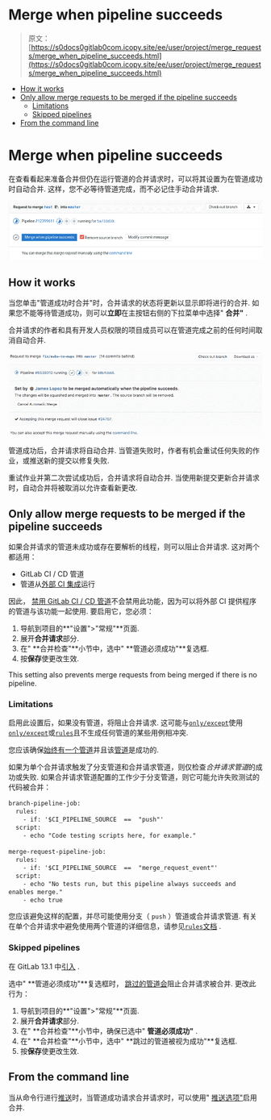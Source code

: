 # Merge when pipeline succeeds

> 原文：[https://s0docs0gitlab0com.icopy.site/ee/user/project/merge_requests/merge_when_pipeline_succeeds.html](https://s0docs0gitlab0com.icopy.site/ee/user/project/merge_requests/merge_when_pipeline_succeeds.html)

*   [How it works](#how-it-works)
*   [Only allow merge requests to be merged if the pipeline succeeds](#only-allow-merge-requests-to-be-merged-if-the-pipeline-succeeds)
    *   [Limitations](#limitations)
    *   [Skipped pipelines](#skipped-pipelines)
*   [From the command line](#from-the-command-line)

# Merge when pipeline succeeds[](#merge-when-pipeline-succeeds "Permalink")

在查看看起来准备合并但仍在运行管道的合并请求时，可以将其设置为在管道成功时自动合并. 这样，您不必等待管道完成，而不必记住手动合并请求.

[![Enable](img/ac3623994213ad815a95e7826a3cfc3e.png)](img/merge_when_pipeline_succeeds_enable.png)

## How it works[](#how-it-works "Permalink")

当您单击"管道成功时合并"时，合并请求的状态将更新以显示即将进行的合并. 如果您不能等待管道成功，则可以**立即**在主按钮右侧的下拉菜单中选择" **合并"** .

合并请求的作者和具有开发人员权限的项目成员可以在管道完成之前的任何时间取消自动合并.

[![Status](img/46322215ec68c4896b6b622f9f1ad11e.png)](img/merge_when_pipeline_succeeds_status.png)

管道成功后，合并请求将自动合并. 当管道失败时，作者有机会重试任何失败的作业，或推送新的提交以修复失败.

重试作业并第二次尝试成功后，合并请求将自动合并. 当使用新提交更新合并请求时，自动合并将被取消以允许查看新更改.

## Only allow merge requests to be merged if the pipeline succeeds[](#only-allow-merge-requests-to-be-merged-if-the-pipeline-succeeds "Permalink")

如果合并请求的管道未成功或存在要解析的线程，则可以阻止合并请求. 这对两个都适用：

*   GitLab CI / CD 管道
*   管道从[外部 CI 集成](../integrations/overview.html#integrations-listing)运行

因此， [禁用 GitLab CI / CD 管道](../../../ci/enable_or_disable_ci.html)不会禁用此功能，因为可以将外部 CI 提供程序的管道与该功能一起使用. 要启用它，您必须：

1.  导航到项目的**"设置">"常规"**页面.
2.  展开**合并请求**部分.
3.  在" **合并检查"**小节中，选中" **管道必须成功"**复选框.
4.  按**保存**使更改生效.

This setting also prevents merge requests from being merged if there is no pipeline.

### Limitations[](#limitations "Permalink")

启用此设置后，如果没有管道，将阻止合并请求. 这可能与[`only/except`](../../../ci/yaml/README.html#onlyexcept-advanced)使用[`only/except`](../../../ci/yaml/README.html#onlyexcept-advanced)或[`rules`](../../../ci/yaml/README.html#rules)且不生成任何管道的某些用例相冲突.

您应该确保[始终有一个管道](https://gitlab.com/gitlab-org/gitlab-foss/-/issues/54226)并且该[管道](https://gitlab.com/gitlab-org/gitlab-foss/-/issues/54226)是成功的.

如果为单个合并请求触发了分支管道和合并请求管道，则仅检查*合并请求管道*的成功或失败. 如果合并请求管道配置的工作少于分支管道，则它可能允许失败测试的代码被合并：

```
branch-pipeline-job:
  rules:
    - if: '$CI_PIPELINE_SOURCE  ==  "push"'
  script:
    - echo "Code testing scripts here, for example."

merge-request-pipeline-job:
  rules:
    - if: '$CI_PIPELINE_SOURCE  ==  "merge_request_event"'
  script:
    - echo "No tests run, but this pipeline always succeeds and enables merge."
    - echo true 
```

您应该避免这样的配置，并尽可能使用分支（ `push` ）管道或合并请求管道. 有关在单个合并请求中避免使用两个管道的详细信息，请参见[`rules`文档](../../../ci/yaml/README.html#differences-between-rules-and-onlyexcept) .

### Skipped pipelines[](#skipped-pipelines "Permalink")

在 GitLab 13.1 中[引入](https://gitlab.com/gitlab-org/gitlab/-/issues/211482) .

选中" **管道必须成功"**复选框时， [跳过的管道会](../../../ci/yaml/README.html#skip-pipeline)阻止合并请求被合并. 更改此行为：

1.  导航到项目的**"设置">"常规"**页面.
2.  展开**合并请求**部分.
3.  在" **合并检查"**小节中，确保已选中" **管道必须成功"** .
4.  在" **合并检查"**小节中，选中" **跳过的管道被视为成功"**复选框.
5.  按**保存**使更改生效.

## From the command line[](#from-the-command-line "Permalink")

当从命令行进行[推送](../push_options.html)时，当管道成功请求合并请求时，可以使用" [推送选项"](../push_options.html)启用合并.